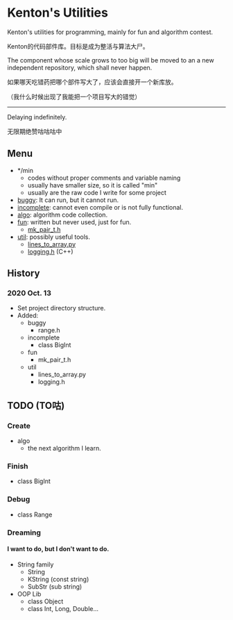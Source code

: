 # Kenton's Utilities
Kenton's utilities for programming, mainly for fun and algorithm contest.

Kenton的代码部件库。目标是成为整活与算法大尸。

The component whose scale grows to too big will be moved to an a new independent repository, which shall never happen.

如果哪天吃错药把哪个部件写大了，应该会直接开一个新库放。

（我什么时候出现了我能把一个项目写大的错觉）

---------
Delaying indefinitely.

无限期绝赞咕咕咕中


## Menu
- */min
  - codes without proper comments and variable naming
  - usually have smaller size, so it is called "min"
  - usually are the raw code I write for some project
- [buggy](buggy): It can run, but it cannot run.
- [incomplete](incomplete): cannot even compile or is not fully functional.
- [algo](algo): algorithm code collection.
- [fun](fun): written but never used, just for fun.
  - [mk_pair_t.h](fun/mk_pair_t.h)
- [util](util): possibly useful tools.
  - [lines_to_array.py](util/lines_to_array.py)
  - [logging.h](util/logging.h) (C++)

## History
### 2020 Oct. 13
- Set project directory structure.
- Added:
  - buggy
    - range.h
  - incomplete
    - class BigInt
  - fun
    - mk_pair_t.h
  - util
    - lines_to_array.py
    - logging.h


## TODO (TO咕)
### Create
- algo
  - the next algorithm I learn.
### Finish
- class BigInt
### Debug
- class Range
### Dreaming
#### I want to do, but I don't want to do.
- String family
  - String
  - KString (const string)
  - SubStr (sub string)
- OOP Lib
  - class Object
  - class Int, Long, Double...
